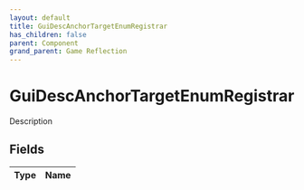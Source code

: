 ```yaml
---
layout: default
title: GuiDescAnchorTargetEnumRegistrar
has_children: false
parent: Component
grand_parent: Game Reflection
---
```

# GuiDescAnchorTargetEnumRegistrar
Description 

## Fields

| Type | Name |
|:----------|:--------------|

